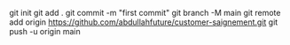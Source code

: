 git init
git add . 
git commit -m "first commit"
git branch -M main
git remote add origin https://github.com/abdullahfuture/customer-saignement.git
git push -u origin main